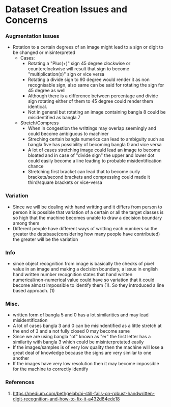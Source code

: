 # Dataset Creation Issues and Concerns

### Augmentation issues

  - Rotation to a certain degrees of an image might lead to a sign or digit to be changed or misinterpreted
    - Cases: 
      - Rotating a "Plus(+)" sign 45 degree clockwise or counterclockwise will result that sign to become "multiplication(x)" sign or vice versa
      - Rotating a divide sign to 90 degree would render it as non recognisable sign, also same can be said for rotating the sign for 45 degree as well
      - Although there is a difference between percentage and divide sign rotating either of them to 45 degree could render them identical.
      - Not in general but rotating an image containing bangla 8 could be misidentified as bangla 7
    - Stretch/Compress
      - When in congestion the writtings may overlap seemingly and could become ambiguous to machiner
      - Streching certain bangla numerics can lead to ambiguity such as bangla five has possibility of becoming bangla 0 and vice versa
      - A lot of cases stretching image could lead an image to become bloated and in case of "divide sign" the upper and lower dot could easily become a line leading to probable misidentification chance
      - Stretching first bracket can lead that to become curly brackets/second brackets and compressing could made it third/square brackets or vice-versa

### Variation
  - Since we will be dealing with hand writting and it differs from person to person it is possible that variation of a certain or all the target classes is so high that the machine becomes unable to draw a decision boundary among them
  - Different people have different ways of writting each numbers so the greater the database(considering how many people have contributed) the greater will be the variation

### Info 
- since object recognition from image is basically the checks of pixel value in an image and making a decision boundary, a issue in english hand written number recognition states that hand written numerical/non-numerical value could have so variation that it could become almost impossible to identify them (1). So they introduced a line based approach. (1)

### Misc.
- written form of bangla 5 and 0 has a lot similarities and may lead misidentification
- A lot of cases bangla 3 and 0 can be misindentified as a little stretch at the end of 3 and a not fully closed 0 may become same
- Since we are using bangla "of" known as "er" the first letter has a similarity with bangla 3 which could be misinterpretated easily
- If the images/samples is of very low quality then the machine will lose a great deal of knowledge because the signs are very similar to one another
- If the images have very low resolution then it may become impossible for the machine to correctly identify

### References
1. https://medium.com/bethgelab/ai-still-fails-on-robust-handwritten-digit-recognition-and-how-to-fix-it-a432d84ede18
